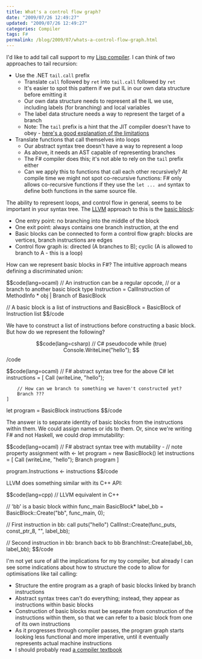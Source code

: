 ```yaml
---
title: What's a control flow graph?
date: "2009/07/26 12:49:27"
updated: "2009/07/26 12:49:27"
categories: Compiler
tags: F#
permalink: /blog/2009/07/whats-a-control-flow-graph.html
---
```

I'd like to add tail call support to my [Lisp compiler](http://www.partario.com/blog/2009/06/lisp-compiler-in-f-whats-next.html). I can think of two approaches to tail recursion:

* Use the .NET `tail.call` prefix
    * Translate `call` followed by `ret` into `tail.call` followed by `ret`
    * It's easier to spot this pattern if we put IL in our own data structure before emitting it
    * Our own data structure needs to represent all the IL we use, including labels (for branching) and local variables
    * The label data structure needs a way to represent the target of a branch
    * <span class="alt">Note:</span> The `tail` prefix is a hint that the JIT compiler doesn't have to obey - [here's a good explanation of the limitations](http://blogs.msdn.com/clrcodegeneration/archive/2009/05/11/tail-call-improvements-in-net-framework-4.aspx)
* Translate functions that call themselves into loops
    * Our abstract syntax tree doesn't have a way to represent a loop
    * As above, it needs an AST capable of representing branches
    * The F# compiler does this; it's not able to rely on the `tail` prefix either
    * Can we apply this to functions that call each other recursively? At compile time we might not spot co-recursive functions: F# only allows co-recursive functions if they use the `let ... and` syntax to define both functions in the same source file.

The ability to represent loops, and control flow in general, seems to be important in your syntax tree. The [LLVM](http://llvm.org/) approach to this is the [basic block](http://en.wikipedia.org/wiki/Basic_block):

* One entry point: no branching into the middle of the block
* One exit point: always contains one branch instruction, at the end
* Basic blocks can be connected to form a control flow graph: blocks are vertices, branch instructions are edges
* Control flow graph is: directed (A branches to B); cyclic (A is allowed to branch to A - this is a loop)

How can we represent basic blocks in F#? The intuitive approach means defining a discriminated union:

$$code(lang=ocaml)
// An instruction can be a regular opcode, 
//  or a branch to another basic block
type Instruction = CallInstruction of MethodInfo * obj
                 | Branch of BasicBlock
                 
// A basic block is a list of instructions
and BasicBlock = BasicBlock of Instruction list
$$/code

We have to construct a list of instructions before constructing a basic block. But how do we represent the following?

$$code(lang=csharp)
// C# pseudocode
while (true)
    Console.WriteLine("hello");
$$/code

$$code(lang=ocaml)
// F# abstract syntax tree for the above C#
let instructions =
    [
        Call (writeLine, "hello");

        // How can we branch to something we haven't constructed yet?
        Branch ???
    ]
let program = BasicBlock instructions
$$/code

The answer is to separate identity of basic blocks from the instructions within them. We could assign names or ids to them. Or, since we're writing F# and not Haskell, we could drop immutability:

$$code(lang=ocaml)
// F# abstract syntax tree with mutability - 
//  note property assignment with <-
let program = new BasicBlock()
let instructions =
    [
        Call (writeLine, "hello");
        Branch program
    ]

program.Instructions <- instructions
$$/code

LLVM does something similar with its C++ API:

$$code(lang=cpp)
// LLVM equivalent in C++

// 'bb' is a basic block within func_main
BasicBlock* label_bb = BasicBlock::Create("bb", func_main, 0);

// First instruction in bb: call puts("hello")
CallInst::Create(func_puts, const_ptr_8, "", label_bb);

// Second instruction in bb: branch back to bb
BranchInst::Create(label_bb, label_bb);
$$/code

I'm not yet sure of all the implications for my toy compiler, but already I can see some indications about how to structure the code to allow for optimisations like tail calling:

* Structure the entire program as a graph of basic blocks linked by branch instructions
* Abstract syntax trees can't do everything; instead, they appear as instructions within basic blocks
* Construction of basic blocks must be separate from construction of the instructions within them, so that we can refer to a basic block from one of its own instructions
* As it progresses through compiler passes, the program graph starts looking less functional and more imperative, until it eventually represents actual machine instructions
* I should probably read [a compiler textbook](http://dragonbook.stanford.edu/)
